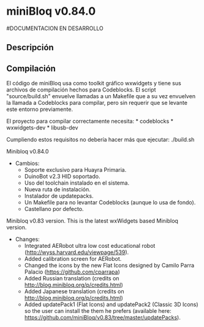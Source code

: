 miniBloq v0.84.0
=======

#DOCUMENTACION EN DESARROLLO

## Descripción

## Compilación

El código de miniBloq usa como toolkit gráfico wxwidgets y tiene sus archivos de compilación hechos para Codeblocks.
El script "source/build.sh" envuelve llamadas a un Makefile que a su vez envuelven la llamada a Codeblocks para compilar, pero sin requerir que se levante este entorno previamente.

El proyecto para compilar correctamente necesita:
    * codeblocks
    * wxwidgets-dev
    * libusb-dev

Cumpliendo estos requisitos no debería hacer más que ejecutar:
    ./build.sh


Minibloq v0.84.0
- Cambios:
	- Soporte exclusivo para Huayra Primaria.
	- DuinoBot v2.3 HID soportado.
	- Uso del toolchain instalado en el sistema.
	- Nueva ruta de instalación.
	- Instalador de updatepacks.
	- Un Makefile para no levantar Codeblocks (aunque lo usa de fondo).
	- Castellano por defecto.

Minibloq v0.83 version. This is the latest wxWidgets based Minibloq version.

- Changes:
    - Integrated AERobot ultra low cost educational robot (http://wyss.harvard.edu/viewpage/539).
	- Added calibration screen for AERobot.
	- Changed the icons by the new Flat Icons designed by Camilo Parra Palacio (https://github.com/cparrapa)
    - Added Russian translation (credits on http://blog.minibloq.org/p/credits.html)
    - Added Japanese translation (credits on http://blog.minibloq.org/p/credits.html)
	- Added updatePack1 (Flat Icons) and updatePack2 (Classic 3D Icons) so the user can install the them he prefers (available here: https://github.com/miniBloq/v0.83/tree/master/updatePacks).

